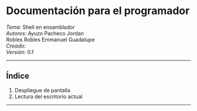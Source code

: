 # Documentación para el programador

*Tema:* Shell en ensamblador <br>
*Autores:* Ayuzo Pacheco Jordan <br>
           Robles Robles Emmanuel Guadalupe <br>
*Creado:*  
*Versión:* 0.1
***


## Índice
1. Despliegue de pantalla
2. Lectura del escritorio actual

***